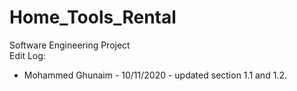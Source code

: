 # Home_Tools_Rental
Software Engineering Project<br />
Edit Log:<br />
- Mohammed Ghunaim - 10/11/2020 - updated section 1.1 and 1.2. <br />
